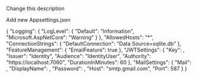 Change this description

Add new Appsettings.json

{
  "Logging": {
    "LogLevel": {
      "Default": "Information",
      "Microsoft.AspNetCore": "Warning"
    }
  },
  "AllowedHosts": "*",
  "ConnectionStrings": {
    "DefaultConnection": "Data Source=sqlite.db"
  },
  "FeatureManagement": {
    "EmailFeature": true
  },
  "JWTSettings": {
    "Key": <jwtKey>,
    "Issuer": "Identity",
    "Audience": "IdentityUser",
    "Authority": "https://localhost:7060",
    "DurationInMinutes": 60
  },
  "MailSettings": {
    "Mail": <mail>,
    "DisplayName": <name>,
    "Password": <password>,
    "Host": "smtp.gmail.com",
    "Port": 587
  }
}
